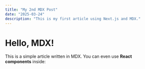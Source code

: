 ```yaml
---
title: "My 2nd MDX Post"
date: "2025-03-24"
description: "This is my first article using Next.js and MDX."
---
```


# Hello, MDX!

This is a simple article written in MDX. You can even use **React components** inside:
